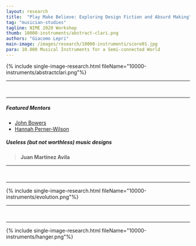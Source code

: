 ```yaml
---
layout: research
title:  "Play Make Believe: Exploring Design Fiction and Absurd Making"
tag: "musician-studies"
tagline: NIME 2020 Workshop
thumb: 10000-instruments/abstract-clari.png
authors: "Giacomo Lepri"
main-image: /images/research/10000-instruments/score01.jpg
para: 10.000 Musical Instruments for a Semi-connected World
---
```


{% include single-image-research.html fileName="10000-instruments/abstractclari.png"%}

___

<br>

___



##### Featured Mentors

- [John Bowers](https://www.ncl.ac.uk/sacs/staff/profile/johnbowers.html)
- [Hannah Perner-Wilson](https://www.plusea.at)


##### Useless (but not worthless) music designs

>**Juan Martinez Avila**

___

<br>

___

{% include single-image-research.html fileName="10000-instruments/evolution.png"%}

___

<br>

___

{% include single-image-research.html fileName="10000-instruments/hanger.png"%}
